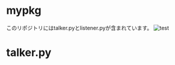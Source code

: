 # mypkg
このリポジトリにはtalker.pyとlistener.pyが含まれています。
![test](https://github.com/0111-daisuke/ros2_ws/blob/master/src/mypkg/.github/workflows/test.yml/badge.svg)

# talker.py
